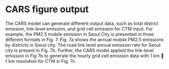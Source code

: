 # CARS figure output
The CARS model can generate different output data, such as total district emission, link-level emission, and grid cell emission for CTM input. For example, the PM2.5 mobile emission in Seoul City is presented in three different formats in Fig. 7. Fig. 7a shows the annual mobile PM2.5 emissions by districts in Seoul city. The road link level annual emission rate for Seoul city is present in Fig. 7b. Further, the CARS model applied the link-level emission in Fig 7b to generate the hourly grid cell emission data with 1 km  1 km resolution for CTM in Fig. 7c. 
